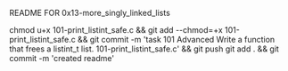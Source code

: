 README FOR 0x13-more_singly_linked_lists

chmod u+x 101-print_listint_safe.c && git add --chmod=+x 101-print_listint_safe.c && git commit -m 'task 101 Advanced 
Write a function that frees a listint_t list. 101-print_listint_safe.c' && git push
git add . && git commit -m 'created readme'